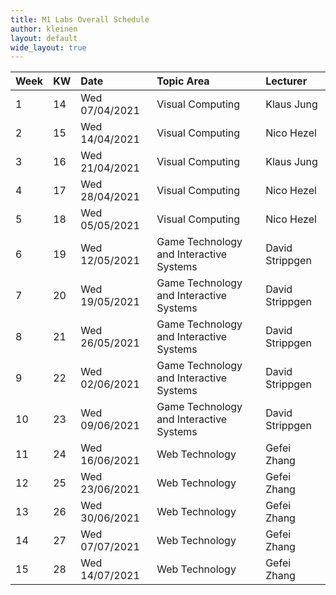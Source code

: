 ```yaml
---
title: M1 Labs Overall Schedule
author: kleinen
layout: default
wide_layout: true
---
```


| Week | KW | Date           | Topic Area                              | Lecturer        |
|:-----|:---|:---------------|:----------------------------------------|:----------------|
| 1    | 14 | Wed 07/04/2021 | Visual Computing                        | Klaus Jung      |
| 2    | 15 | Wed 14/04/2021 | Visual Computing                        | Nico Hezel      |
| 3    | 16 | Wed 21/04/2021 | Visual Computing                        | Klaus Jung      |
| 4    | 17 | Wed 28/04/2021 | Visual Computing                        | Nico Hezel      |
| 5    | 18 | Wed 05/05/2021 | Visual Computing                        | Nico Hezel      |
| 6    | 19 | Wed 12/05/2021 | Game Technology and Interactive Systems | David Strippgen |
| 7    | 20 | Wed 19/05/2021 | Game Technology and Interactive Systems | David Strippgen |
| 8    | 21 | Wed 26/05/2021 | Game Technology and Interactive Systems | David Strippgen |
| 9    | 22 | Wed 02/06/2021 | Game Technology and Interactive Systems | David Strippgen |
| 10   | 23 | Wed 09/06/2021 | Game Technology and Interactive Systems | David Strippgen |
| 11   | 24 | Wed 16/06/2021 | Web Technology                          | Gefei Zhang     |
| 12   | 25 | Wed 23/06/2021 | Web Technology                          | Gefei Zhang     |
| 13   | 26 | Wed 30/06/2021 | Web Technology                          | Gefei Zhang     |
| 14   | 27 | Wed 07/07/2021 | Web Technology                          | Gefei Zhang     |
| 15   | 28 | Wed 14/07/2021 | Web Technology                          | Gefei Zhang     |
